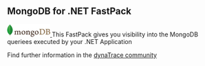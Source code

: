 ## MongoDB for .NET FastPack

[ ![images_community/download/attachments/147524503/icon.png](images_community/download/attachments/147524503/icon.png) ](attachments_147751395_1_icon.png)This FastPack gives you visibility into the
MongoDB queriees executed by your .NET Application


Find further information in the [dynaTrace community](https://community.compuwareapm.com/community/display/DL/MongoDB+for+.NET+FastPack)
